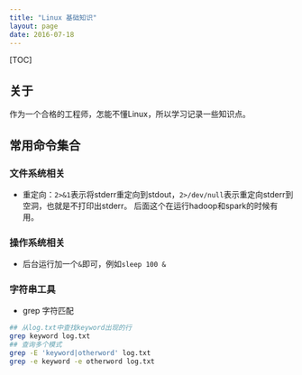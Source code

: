 ```yaml
---
title: "Linux 基础知识"
layout: page
date: 2016-07-18
---
```

[TOC]

## 关于
作为一个合格的工程师，怎能不懂Linux，所以学习记录一些知识点。


## 常用命令集合
### 文件系统相关
- 重定向：`2>&1`表示将stderr重定向到stdout，`2>/dev/null`表示重定向stderr到空洞，也就是不打印出stderr。
  后面这个在运行hadoop和spark的时候有用。

### 操作系统相关
- 后台运行加一个`&`即可，例如`sleep 100 &`

### 字符串工具
- grep 字符匹配

```bash
## 从log.txt中查找keyword出现的行
grep keyword log.txt
## 查询多个模式
grep -E 'keyword|otherword' log.txt
grep -e keyword -e otherword log.txt

```
